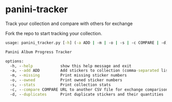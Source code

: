 # panini-tracker
Track your collection and compare with others for exchange

Fork the repo to start tracking your collection.

```cmd
usage: panini_tracker.py [-h] (-a ADD | -m | -o | -s | -c COMPARE | -d)

Panini Album Progress Tracker

options:
  -h, --help            show this help message and exit
  -a, --add ADD         Add stickers to collection (comma-separated list)
  -m, --missing         Print missing sticker numbers
  -o, --owned           Print owned sticker numbers
  -s, --stats           Print collection stats
  -c, --compare COMPARE URL to another CSV file for exchange comparison
  -d, --duplicates      Print duplicate stickers and their quantities
```
